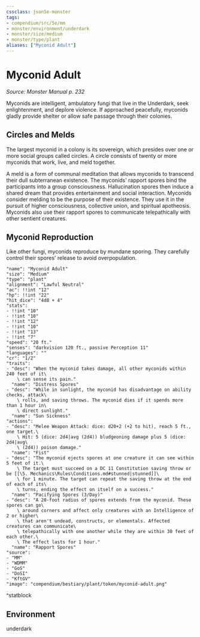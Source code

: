 ```yaml
---
cssclass: json5e-monster
tags:
- compendium/src/5e/mm
- monster/environment/underdark
- monster/size/medium
- monster/type/plant
aliases: ["Myconid Adult"]
---
```

# Myconid Adult
*Source: Monster Manual p. 232*  

Myconids are intelligent, ambulatory fungi that live in the Underdark, seek enlightenment, and deplore violence. If approached peacefully, myconids gladly provide shelter or allow safe passage through their colonies.

## Circles and Melds

The largest myconid in a colony is its sovereign, which presides over one or more social groups called circles. A circle consists of twenty or more myconids that work, live, and meld together.

A meld is a form of communal meditation that allows myconids to transcend their dull subterranean existence. The myconids' rapport spores bind the participants into a group consciousness. Hallucination spores then induce a shared dream that provides entertainment and social interaction. Myconids consider melding to be the purpose of their existence. They use it in the pursuit of higher consciousness, collective union, and spiritual apotheosis. Myconids also use their rapport spores to communicate telepathically with other sentient creatures.

## Myconid Reproduction

Like other fungi, myconids reproduce by mundane sporing. They carefully control their spores' release to avoid overpopulation.

```statblock
"name": "Myconid Adult"
"size": "Medium"
"type": "plant"
"alignment": "Lawful Neutral"
"ac": !!int "12"
"hp": !!int "22"
"hit_dice": "4d8 + 4"
"stats":
- !!int "10"
- !!int "10"
- !!int "12"
- !!int "10"
- !!int "13"
- !!int "7"
"speed": "20 ft."
"senses": "darkvision 120 ft., passive Perception 11"
"languages": ""
"cr": "1/2"
"traits":
- "desc": "When the myconid takes damage, all other myconids within 240 feet of it\
    \ can sense its pain."
  "name": "Distress Spores"
- "desc": "While in sunlight, the myconid has disadvantage on ability checks, attack\
    \ rolls, and saving throws. The myconid dies if it spends more than 1 hour in\
    \ direct sunlight."
  "name": "Sun Sickness"
"actions":
- "desc": "Melee Weapon Attack: dice: d20+2 (+2 to hit), reach 5 ft., one target.\
    \ Hit: 5 (dice: 2d4|avg (2d4)) bludgeoning damage plus 5 (dice: 2d4|avg\
    \ (2d4)) poison damage."
  "name": "Fist"
- "desc": "The myconid ejects spores at one creature it can see within 5 feet of it.\
    \ The target must succeed on a DC 11 Constitution saving throw or be [[\5. Mechanics\Rules\Conditions.md#stunned|stunned]]\
    \ for 1 minute. The target can repeat the saving throw at the end of each of its\
    \ turns, ending the effect on itself on a success."
  "name": "Pacifying Spores (3/Day)"
- "desc": "A 20-foot radius of spores extends from the myconid. These spores can go\
    \ around corners and affect only creatures with an Intelligence of 2 or higher\
    \ that aren't undead, constructs, or elementals. Affected creatures can communicate\
    \ telepathically with one another while they are within 30 feet of each other.\
    \ The effect lasts for 1 hour."
  "name": "Rapport Spores"
"source":
- "MM"
- "WDMM"
- "GoS"
- "DoSI"
- "KftGV"
"image": "compendium/bestiary/plant/token/myconid-adult.png"
```
^statblock

## Environment

underdark